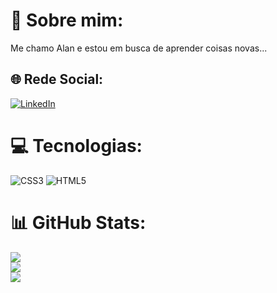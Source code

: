 # 💫 Sobre mim:
Me chamo Alan e estou em busca de aprender coisas novas...

## 🌐 Rede Social:
[![LinkedIn](https://img.shields.io/badge/LinkedIn-%230077B5.svg?logo=linkedin&logoColor=white)](https://linkedin.com/in/alanarlindotachini) 

# 💻 Tecnologias:
![CSS3](https://img.shields.io/badge/css3-%231572B6.svg?style=for-the-badge&logo=css3&logoColor=white) ![HTML5](https://img.shields.io/badge/html5-%23E34F26.svg?style=for-the-badge&logo=html5&logoColor=white)

# 📊 GitHub Stats:
![](https://github-readme-stats.vercel.app/api?username=Alan-Arlindo-Tachini&theme=dark&hide_border=true&include_all_commits=true&count_private=false)<br/>
![](https://github-readme-streak-stats.herokuapp.com/?user=Alan-Arlindo-Tachini&theme=dark&hide_border=true)<br/>
![](https://github-readme-stats.vercel.app/api/top-langs/?username=Alan-Arlindo-Tachini&theme=dark&hide_border=true&include_all_commits=true&count_private=false&layout=compact)

